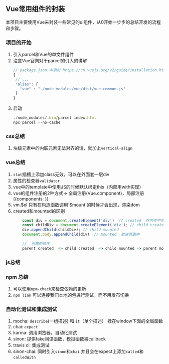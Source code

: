 ## Vue常用组件的封装

本项目主要使用Vue来封装一些常见的ui组件，从0开始一步步的总结开发的流程和步骤。

### 项目的开始
1. 引入parcel和Vue的单文件组件
2. 注意Vue官网对于parcel的引入的讲解
     ```javascript
    // package.json 中添加 https://cn.vuejs.org/v2/guide/installation.html
    {
      // ...
      "alias": {
        "vue" : "./node_modules/vue/dist/vue.common.js"
      }
    }
    ```
3. 启动
    ```javascript
    ./node_modules/.bin/parcel index.html
    npx parcel --no-cache 
    ```

### css总结
1. 块级元素中的内联元素无法对齐的话，就加上`vertical-align`

### vue总结
1. `slot`插槽上添加class无效，可以在外面套一层div
2. 属性的检查器`validator`
3. vue中的template中使用JS的时候默认绑定this（内部用with实现）
4. vue的组件注册的2种方式-> 全局注册(Vue.component)，局部注册({components: })
5. vm.$el 只有在构造函数调用`$mount`的时候才会出现，渲染dom
6. created和mounted的区别 
   ```javascript
       const div = document.createElement('div')  // created  在内存中创建，没有放入dom中
       const childDiv = document.createElement('div'); // child created
       div.appendChild(childDiv); // child mounted
       document.body.appendChild(div)  // mounted  放进页面中
    
       //  创建的顺序
       parent created  => child created  => child mounted => parent mounted 
    ```

### js总结

### npm 总结

1. 可以使用`npm-check`来检查依赖的更新
2. `npm link` 可以连接我们本地的包进行测试，而不用发布切换

### 自动化测试和集成测试
1. mocha:  `describe`(一组描述) 和 `it`（单个描述） 挂在window下面的全局函数
2. chai: `expect`
3. karma: 调用浏览器，自动化测试
4. sinon: 提供fake间谍函数，模拟函数被callback
5. travis ci: 集成测试
6. sinon-chai: 同时引入`sinon`和`chai`  并且会在expect上添加`called`和`calledWith`
